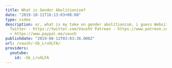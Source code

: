```yaml
---
title: What is Gender Abolitionism?
date: "2019-10-11T16:13:03+08:00"
type: video
description: or, what is my take on gender abolitionism, i guess Website - https://www.vaush.gg/
  Twitter - https://twitter.com/VaushV Patreon - https://www.patreon.com/vaush Donate
  - https://www.paypal.me/vaush
publishdate: "2019-08-12T03:03:36.000Z"
url: /vaush/-Gb_LruXLFA/
providers:
  youtube:
    id: -Gb_LruXLFA
---
```

